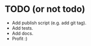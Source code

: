 # TODO (or not todo)

- Add publish script (e.g. add git tag).
- Add tests.
- Add docs.
- Profit :)
